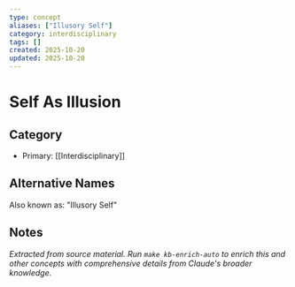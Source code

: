 ```yaml
---
type: concept
aliases: ["Illusory Self"]
category: interdisciplinary
tags: []
created: 2025-10-20
updated: 2025-10-20
---
```


# Self As Illusion

## Category

- Primary: [[Interdisciplinary]]

## Alternative Names

Also known as: "Illusory Self"

## Notes

*Extracted from source material. Run `make kb-enrich-auto` to enrich this and other concepts with comprehensive details from Claude's broader knowledge.*
